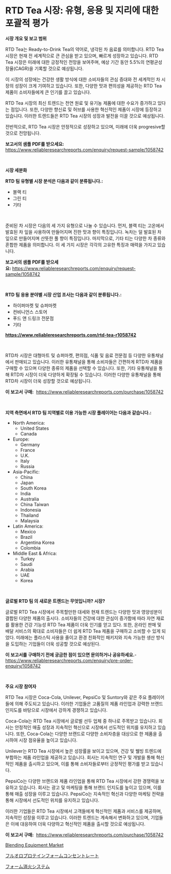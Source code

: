 <p><h1>RTD Tea 시장: 유형, 응용 및 지리에 대한 포괄적 평가</h1></p><p><strong>시장 개요 및 보고 범위</strong></p>
<p><p>RTD Tea는 Ready-to-Drink Tea의 약어로, 냉각된 차 음료를 의미합니다. RTD Tea 시장은 현재 전 세계적으로 큰 관심을 받고 있으며, 빠르게 성장하고 있습니다. RTD Tea 시장은 미래에 대한 긍정적인 전망을 보여주며, 예상 기간 동안 5.5%의 연평균성장율(CAGR)을 기록할 것으로 예상됩니다. </p><p>이 시장의 성장에는 건강한 생활 방식에 대한 소비자들의 관심 증대와 전 세계적인 차 시장의 성장이 크게 기여하고 있습니다. 또한, 다양한 맛과 편의성을 제공하는 RTD Tea 제품이 소비자들에게 큰 인기를 끌고 있습니다.</p><p>RTD Tea 시장의 최신 트렌드는 천연 원료 및 유기농 제품에 대한 수요가 증가하고 있다는 점입니다. 또한, 다양한 향신료 및 허브를 사용한 혁신적인 제품이 시장에 등장하고 있습니다. 이러한 트렌드들은 RTD Tea 시장의 성장과 발전을 이끌 것으로 예상됩니다. </p><p>전반적으로, RTD Tea 시장은 안정적으로 성장하고 있으며, 미래에 더욱 progresive할 것으로 전망됩니다.</p></p>
<p><strong>보고서의 샘플 PDF를 받으세요:</strong> <a href="https://www.reliableresearchreports.com/enquiry/request-sample/1058742">https://www.reliableresearchreports.com/enquiry/request-sample/1058742</a></p>
<p>&nbsp;</p>
<p><strong>시장 세분화</strong></p>
<p><strong>RTD 팀 유형별 시장 분석은 다음과 같이 분류됩니다.:</strong></p>
<p><ul><li>블랙 티</li><li>그린 티</li><li>기타</li></ul></p>
<p>&nbsp;</p>
<p><p>준비된 차 시장은 다음의 세 가지 유형으로 나눌 수 있습니다. 먼저, 블랙 티는 고온에서 발효된 차 잎을 사용하여 만들어지며 진한 맛과 향이 특징입니다. 녹차는 덜 발효된 차 잎으로 만들어지며 산뜻한 풀 향이 특징입니다. 마지막으로, 기타 티는 다양한 차 종류와 혼합한 제품을 의미합니다. 이 세 가지 시장은 각각의 고유한 특징과 매력을 가지고 있습니다.</p></p>
<p><strong>보고서의 샘플 PDF를 받으세요:</strong>&nbsp;<a href="https://www.reliableresearchreports.com/enquiry/request-sample/1058742">https://www.reliableresearchreports.com/enquiry/request-sample/1058742</a></p>
<p>&nbsp;</p>
<p><strong> RTD 팀 응용 분야별 시장 산업 조사는 다음과 같이 분류됩니다.:</strong></p>
<p><ul><li>하이퍼마켓 및 슈퍼마켓</li><li>컨비니언스 스토어</li><li>푸드 앤 드링크 전문점</li><li>기타</li></ul></p>
<p><strong><a href="https://www.reliableresearchreports.com/rtd-tea-r1058742">https://www.reliableresearchreports.com/rtd-tea-r1058742</a></strong></p>
<p>&nbsp;</p>
<p><p>RTD차 시장은 대형마트 및 슈퍼마켓, 편의점, 식품 및 음료 전문점 등 다양한 유통채널에서 판매되고 있습니다. 이러한 유통채널을 통해 소비자들은 간편하게 RTD차 제품을 구매할 수 있으며 다양한 종류의 제품을 선택할 수 있습니다. 또한, 기타 유통채널을 통해 RTD차 시장이 더욱 다양하게 확장될 수 있습니다. 이러한 다양한 유통채널을 통해 RTD차 시장이 더욱 성장할 것으로 예상됩니다.</p></p>
<p><strong>이 보고서 구매:</strong>&nbsp; <a href="https://www.reliableresearchreports.com/purchase/1058742">https://www.reliableresearchreports.com/purchase/1058742</a></p>
<p>&nbsp;</p>
<p><strong>지역 측면에서 RTD 팀 지역별로 이용 가능한 시장 플레이어는 다음과 같습니다.:</strong></p>
<p><ul>
    <li>
        North America:
        <ul>
            <li>United States</li>
            <li>Canada</li>
        </ul>
    </li>
    <li>
        Europe:
        <ul>
            <li>Germany</li>
            <li>France</li>
            <li>U.K.</li>
            <li>Italy</li>
            <li>Russia</li>
        </ul>
    </li>
    <li>
        Asia-Pacific:
        <ul>
            <li>China</li>
            <li>Japan</li>
            <li>South Korea</li>
            <li>India</li>
            <li>Australia</li>
            <li>China Taiwan</li>
            <li>Indonesia</li>
            <li>Thailand</li>
            <li>Malaysia</li>
        </ul>
    </li>
    <li>
        Latin America:
        <ul>
            <li>Mexico</li>
            <li>Brazil</li>
            <li>Argentina Korea</li>
            <li>Colombia</li>
        </ul>
    </li>
    <li>
        Middle East & Africa:
        <ul>
            <li>Turkey</li>
            <li>Saudi</li>
            <li>Arabia</li>
            <li>UAE</li>
            <li>Korea</li>
        </ul>
    </li>
    </ul></p>
<p>&nbsp;</p>
<p><strong>글로벌 RTD 팀 의 새로운 트렌드는 무엇입니까? 시장?</strong></p>
<p><p>글로벌 RTD Tea 시장에서 주목할만한 대세와 현재 트렌드는 다양한 맛과 영양성분이 결합된 다양한 제품의 출시다. 소비자들의 건강에 대한 관심이 증가함에 따라 자연 재료를 활용한 건강 기능성 RTD Tea 제품이 더욱 인기를 얻고 있다. 또한, 온라인 판매 및 배달 서비스의 확대로 소비자들은 더 쉽게 RTD Tea 제품을 구매하고 소비할 수 있게 되었다. 미래에는 플라스틱 사용을 줄이고 환경 친화적인 패키지와 지속 가능한 생산 방식을 도입하는 기업들이 더욱 성공할 것으로 예상된다.</p></p>
<p><strong>이 보고서를 구매하기 전에 궁금한 점이 있으면 문의하거나 공유하세요.</strong>- <a href="https://www.reliableresearchreports.com/enquiry/pre-order-enquiry/1058742">https://www.reliableresearchreports.com/enquiry/pre-order-enquiry/1058742</a></p>
<p>&nbsp;</p>
<p><strong>주요 시장 참여자</strong></p>
<p><p>RTD Tea 시장은 Coca-Cola, Unilever, PepsiCo 및 Suntory와 같은 주요 플레이어들에 의해 주도되고 있습니다. 이러한 기업들은 고품질의 제품 라인업과 강력한 브랜드 인지도를 바탕으로 시장에서 강하게 경쟁하고 있습니다.</p><p>Coca-Cola는 RTD Tea 시장에서 글로벌 선두 업체 중 하나로 주목받고 있습니다. 회사는 안정적인 매출 성장과 지속적인 혁신으로 시장에서 선도적인 위치를 유지하고 있습니다. 또한, Coca-Cola는 다양한 브랜드로 다양한 소비자층을 대상으로 한 제품을 출시하여 시장 점유율을 높이고 있습니다.</p><p>Unilever는 RTD Tea 시장에서 높은 성장률을 보이고 있으며, 건강 및 웰빙 트렌드에 부합하는 제품 라인업을 제공하고 있습니다. 회사는 지속적인 연구 및 개발을 통해 혁신적인 제품을 출시하고 있으며, 이를 통해 소비자들로부터 긍정적인 평가를 받고 있습니다.</p><p>PepsiCo는 다양한 브랜드와 제품 라인업을 통해 RTD Tea 시장에서 강한 경쟁력을 보유하고 있습니다. 회사는 광고 및 마케팅을 통해 브랜드 인지도를 높이고 있으며, 이를 통해 매출 성장을 이루고 있습니다. PepsiCo는 지속적인 혁신과 다양한 마케팅 전략을 통해 시장에서 선도적인 위치를 유지하고 있습니다.</p><p>이러한 기업들은 RTD Tea 시장에서 고객들에게 혁신적인 제품과 서비스를 제공하며, 지속적인 성장을 이루고 있습니다. 이러한 트렌드는 계속해서 변화하고 있으며, 기업들은 이에 대응하여 더욱 다양하고 혁신적인 제품을 출시할 것으로 예상됩니다.</p></p>
<p><strong>이 보고서 구매:</strong>&nbsp;&nbsp;<a href="https://www.reliableresearchreports.com/purchase/1058742">https://www.reliableresearchreports.com/purchase/1058742</a></p>
<p><p><a href="https://github.com/mbisetmhermsr/Market-Research-Report-List-2/blob/main/blending-equipment-market.md">Blending Equipment Market</a></p><p><a href="https://github.com/RodHoppe07/Market-Research-Report-List-1/blob/main/520782129528.md">フルオロプロテインフォームコンセントレート</a></p><p><a href="https://github.com/laurenreichert/Market-Research-Report-List-1/blob/main/139803629527.md">フォーム消火システム</a></p></p>